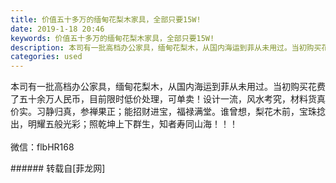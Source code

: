 ```yaml
---
title: 价值五十多万的缅甸花梨木家具，全部只要15W!
date: 2019-1-18 20:46
keywords: 价值五十多万的缅甸花梨木家具，全部只要15W!
description: 本司有一批高档办公家具，缅甸花梨木，从国内海运到菲从未用过。当初购买花费了五十余万人民币，目前限时低价处理，可单卖！设计一流，风水考究，材料货真价实。习静归真，参禅果正；能招财进宝，福禄满堂。谁曾想，梨花木前，宝珠捻出，明耀五般光彩；照乾坤上下群生，知者寿同山海！！！微信：flbHR168
categories: used
---
```

<td class="t_f" id="postmessage_2735041">

本司有一批高档办公家具，缅甸花梨木，从国内海运到菲从未用过。当初购买花费了五十余万人民币，目前限时低价处理，可单卖！设计一流，风水考究，材料货真价实。习静归真，参禅果正；能招财进宝，福禄满堂。谁曾想，梨花木前，宝珠捻出，明耀五般光彩；照乾坤上下群生，知者寿同山海！！！<br/>
<br/>
微信：flbHR168<br/>
</td>
###### 转载自[菲龙网]